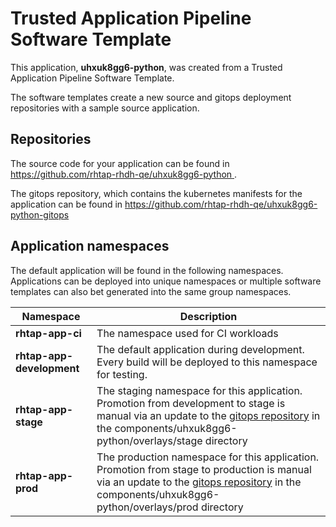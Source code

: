 # Trusted Application Pipeline Software Template

This application, **uhxuk8gg6-python**, was created from a Trusted Application Pipeline Software Template.

The software templates create a new source and gitops deployment repositories with a sample source application. 

## Repositories

The source code for your application can be found in [https://github.com/rhtap-rhdh-qe/uhxuk8gg6-python ](https://github.com/rhtap-rhdh-qe/uhxuk8gg6-python ).
 
The gitops repository, which contains the kubernetes manifests for the application can be found in 
[https://github.com/rhtap-rhdh-qe/uhxuk8gg6-python-gitops ](https://github.com/rhtap-rhdh-qe/uhxuk8gg6-python-gitops ) 

## Application namespaces 

The default application will be found in the following namespaces. Applications can be deployed into unique namespaces or multiple software templates can also bet generated into the same group namespaces.  

|  Namespace   |  Description   |  
| -------- | -------- |
| **rhtap-app-ci** | The namespace used for CI workloads |
| **rhtap-app-development** | The default application during development. Every build will be deployed to this namespace for testing. |
| **rhtap-app-stage** | The staging namespace for this application. Promotion from development to stage is manual via an update to the [gitops repository](https://github.com/rhtap-rhdh-qe/uhxuk8gg6-python-gitops ) in the components/uhxuk8gg6-python/overlays/stage directory |
| **rhtap-app-prod** | The production namespace for this application. Promotion from stage to production is manual via an update to the [gitops repository](https://github.com/rhtap-rhdh-qe/uhxuk8gg6-python-gitops ) in the components/uhxuk8gg6-python/overlays/prod directory |